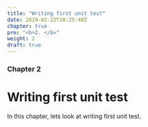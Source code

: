 ```yaml
---
title: "Writing first unit test"
date: 2019-02-22T10:25:49Z
chapter: true
pre: "<b>2. </b>"
weight: 2
draft: true
---
```


### Chapter 2

# Writing first unit test

In this chapter, lets look at writing first unit test.